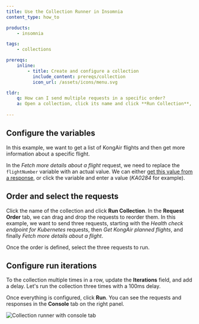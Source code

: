 ```yaml
---
title: Use the Collection Runner in Insomnia
content_type: how_to

products:
    - insomnia

tags:
    - collections

prereqs:
    inline:
        - title: Create and configure a collection
          include_content: prereqs/collection
          icon_url: /assets/icons/menu.svg

tldr:
    q: How can I send multiple requests in a specific order?
    a: Open a collection, click its name and click **Run Collection**, order and select the requests to send, and click **Run**.
    
---
```


## Configure the variables

In this example, we want to get a list of KongAir flights and then get more information about a specific flight. 

In the _Fetch more details about a flight_ request, we need to replace the `flightNumber` variable with an actual value. We can either [get this value from a response](/how-to/chain-requests/), or click the variable and enter a value (_KA0284_ for example).

## Order and select the requests

Click the name of the collection and click **Run Collection**. In the **Request Order** tab, we can drag and drop the requests to reorder them. In this example, we want to send three requests, starting with the _Health check endpoint for Kubernetes_ requests, then _Get KongAir planned flights_, and finally _Fetch more details about a flight_.

Once the order is defined, select the three requests to run.

## Configure run iterations

To the collection multiple times in a row, update the **Iterations** field, and add a delay. Let's run the collection three times with a 100ms delay. 

Once everything is configured, click **Run**. You can see the requests and responses in the **Console** tab on the right panel.

![Collection runner with console tab](/assets/images/insomnia/collection-runner.png)